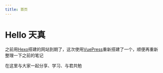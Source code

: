 ```yaml
---
title: 首页
---
```


<h1 class="beginning">Hello 天真</h1>

之前用[Hexo](https://hexo.io/zh-cn/index.html)搭建的网站到期了，这次使用[VuePress](https://www.vuepress.cn/)重新搭建了一个，顺便再重新整理一下之前的笔记

在这里与大家一起分享、学习、与君共勉

<GetStarted/>

<style lang="stylus" scoped>
p
  font-size 20px

@media (max-width: $MQMobile)
  .beginning
    margin-top 0 !important
    text-align center
</style>

